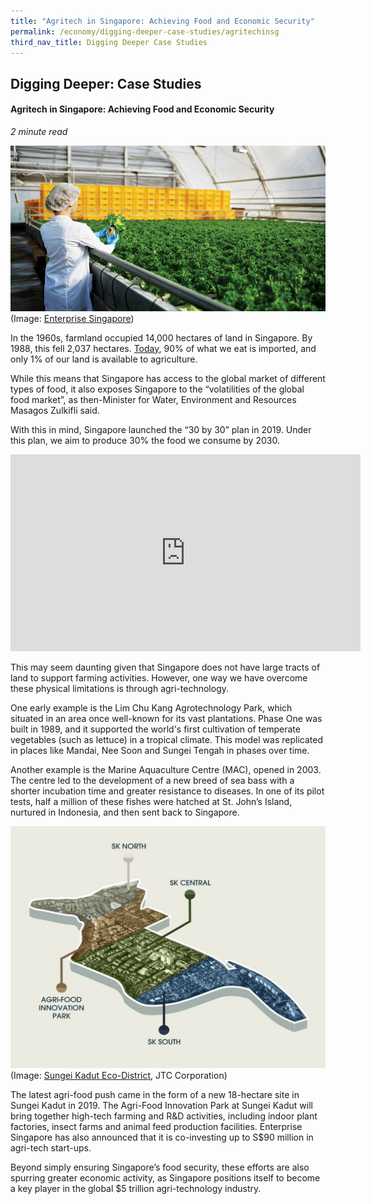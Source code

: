 ```yaml
---
title: "Agritech in Singapore: Achieving Food and Economic Security"
permalink: /economy/digging-deeper-case-studies/agritechinsg
third_nav_title: Digging Deeper Case Studies
---
```

## Digging Deeper: Case Studies
#### Agritech in Singapore: Achieving Food and Economic Security
*2 minute read*

![Alt text for image on Isomer site](/images/economy/case-studies/singapore_the_next_great_place_for_urban_agriculture_01.jpg)
(Image: [Enterprise Singapore](https://www.enterprisesg.gov.sg/blog/agritech/singapore-the-next-great-place-for-urban-agriculture?utm_source=website&utm_medium=blog&utm_campaign=Indoor+Ag-Con+2019))

In the 1960s, farmland occupied 14,000 hectares of land in Singapore. By 1988, this fell 2,037 hectares. [Today](https://www.sfa.gov.sg/food-for-thought/article/detail/singapore-food-security-despite-the-odds#:~:text=Singapore%20is%20a%20small%20city,gravity%20of%20safeguarding%20food%20security.), 90% of what we eat is imported, and only 1% of our land is available to agriculture. 

While this means that Singapore has access to the global market of different types of food, it also exposes Singapore to the “volatilities of the global food market”, as then-Minister for Water, Environment and Resources Masagos Zulkifli said.

With this in mind, Singapore launched the “30 by 30” plan in 2019. Under this plan, we aim to produce 30% the food we consume by 2030.

<iframe width="560" height="315" src="https://www.youtube.com/embed/5E1NIwRx9d4" title="YouTube video player" frameborder="0" allow="accelerometer; autoplay; clipboard-write; encrypted-media; gyroscope; picture-in-picture" allowfullscreen></iframe>

This may seem daunting given that Singapore does not have large tracts of land to support farming activities. However, one way we have overcome these physical limitations is through agri-technology.

One early example is the Lim Chu Kang Agrotechnology Park, which situated in an area once well-known for its vast plantations. Phase One was built in 1989, and it supported the world's first cultivation of temperate vegetables (such as lettuce) in a tropical climate. This model was replicated in places like Mandai, Nee Soon and Sungei Tengah in phases over time.

Another example is the Marine Aquaculture Centre (MAC), opened in 2003. The centre led to the development of a new breed of sea bass with a shorter incubation time and greater resistance to diseases. In one of its pilot tests, half a million of these fishes were hatched at St. John’s Island, nurtured in Indonesia, and then sent back to Singapore.

![Alt text for image on Isomer site](/images/economy/case-studies/Screenshot%202020-10-19%20a.png)
(Image: [Sungei Kadut Eco-District](https://estates.jtc.gov.sg/sked/about), JTC Corporation)

The latest agri-food push came in the form of a new 18-hectare site in Sungei Kadut in 2019. The Agri-Food Innovation Park at Sungei Kadut will bring together high-tech farming and R&D activities, including indoor plant factories, insect farms and animal feed production facilities. Enterprise Singapore has also announced that it is co-investing up to S$90 million in agri-tech start-ups.

Beyond simply ensuring Singapore’s food security, these efforts are also spurring greater economic activity, as Singapore positions itself to become a key player in the global $5 trillion agri-technology industry. 